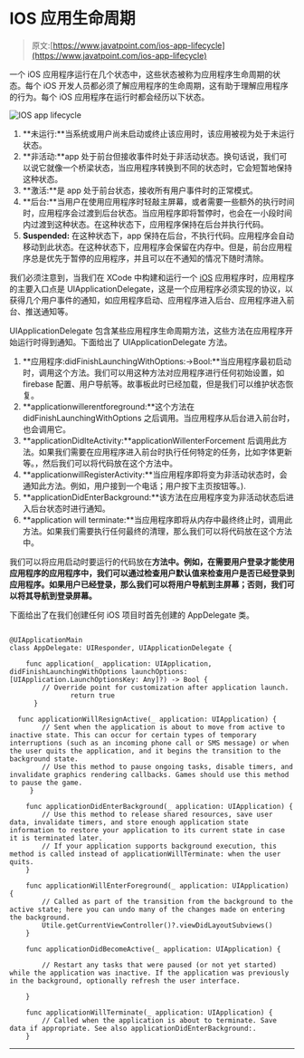 # IOS 应用生命周期

> 原文:[https://www.javatpoint.com/ios-app-lifecycle](https://www.javatpoint.com/ios-app-lifecycle)

一个 iOS 应用程序运行在几个状态中，这些状态被称为应用程序生命周期的状态。每个 iOS 开发人员都必须了解应用程序的生命周期，这有助于理解应用程序的行为。每个 iOS 应用程序在运行时都会经历以下状态。

![IOS app lifecycle](../Images/087ec24df7c3ca73cec51aabf3b9ba96.png)

1.  **未运行:**当系统或用户尚未启动或终止该应用时，该应用被视为处于未运行状态。
2.  **非活动:**app 处于前台但接收事件时处于非活动状态。换句话说，我们可以说它就像一个桥梁状态，当应用程序转换到不同的状态时，它会短暂地保持这种状态。
3.  **激活:**是 app 处于前台状态，接收所有用户事件时的正常模式。
4.  **后台:**当用户在使用应用程序时轻敲主屏幕，或者需要一些额外的执行时间时，应用程序会过渡到后台状态。当应用程序即将暂停时，也会在一小段时间内过渡到这种状态。在这种状态下，应用程序保持在后台并执行代码。
5.  **Suspended:** 在这种状态下，app 保持在后台，不执行代码。应用程序会自动移动到此状态。在这种状态下，应用程序会保留在内存中。但是，前台应用程序总是优先于暂停的应用程序，并且可以在不通知的情况下随时清除。

我们必须注意到，当我们在 XCode 中构建和运行一个 [iOS](https://www.javatpoint.com/ios-development-using-swift) 应用程序时，应用程序的主要入口点是 UIApplicationDelegate，这是一个应用程序必须实现的协议，以获得几个用户事件的通知，如应用程序启动、应用程序进入后台、应用程序进入前台、推送通知等。

UIApplicationDelegate 包含某些应用程序生命周期方法，这些方法在应用程序开始运行时得到通知。下面给出了 UIApplicationDelegate 方法。

1.  **应用程序:didFinishLaunchingWithOptions:->Bool:**当应用程序最初启动时，调用这个方法。我们可以用这种方法对应用程序进行任何初始设置，如 firebase 配置、用户导航等。故事板此时已经加载，但是我们可以维护状态恢复。
2.  **applicationwillerentforeground:**这个方法在 didFinishLaunchingWithOptions 之后调用。当应用程序从后台进入前台时，也会调用它。
3.  **applicationDidIteActivity:**applicationWillenterForcement 后调用此方法。如果我们需要在应用程序进入前台时执行任何特定的任务，比如字体更新等。，然后我们可以将代码放在这个方法中。
4.  **applicationwillRegisterActivity:**当应用程序即将变为非活动状态时，会通知此方法。例如，用户接到一个电话；用户按下主页按钮等。).
5.  **applicationDidEnterBackground:**该方法在应用程序变为非活动状态后进入后台状态时进行通知。
6.  **application will terminate:**当应用程序即将从内存中最终终止时，调用此方法。如果我们需要执行任何最终的清理，那么我们可以将代码放在这个方法中。

我们可以将应用启动时要运行的代码放在**方法中。例如，在需要用户登录才能使用应用程序的应用程序中，我们可以通过检查用户默认值来检查用户是否已经登录到应用程序。如果用户已经登录，那么我们可以将用户导航到主屏幕；否则，我们可以将其导航到登录屏幕。**

下面给出了在我们创建任何 iOS 项目时首先创建的 AppDelegate 类。

```

@UIApplicationMain
class AppDelegate: UIResponder, UIApplicationDelegate {

    func application(_ application: UIApplication, didFinishLaunchingWithOptions launchOptions: [UIApplication.LaunchOptionsKey: Any]?) -> Bool {
        // Override point for customization after application launch.
               return true     
      }

  func applicationWillResignActive(_ application: UIApplication) {
        // Sent when the application is about to move from active to inactive state. This can occur for certain types of temporary interruptions (such as an incoming phone call or SMS message) or when the user quits the application, and it begins the transition to the background state.
        // Use this method to pause ongoing tasks, disable timers, and invalidate graphics rendering callbacks. Games should use this method to pause the game.
     }

    func applicationDidEnterBackground(_ application: UIApplication) {
        // Use this method to release shared resources, save user data, invalidate timers, and store enough application state information to restore your application to its current state in case it is terminated later.
        // If your application supports background execution, this method is called instead of applicationWillTerminate: when the user quits.
    }

    func applicationWillEnterForeground(_ application: UIApplication) {
        // Called as part of the transition from the background to the active state; here you can undo many of the changes made on entering the background.
        Utile.getCurrentViewController()?.viewDidLayoutSubviews()
    }

    func applicationDidBecomeActive(_ application: UIApplication) {

        // Restart any tasks that were paused (or not yet started) while the application was inactive. If the application was previously in the background, optionally refresh the user interface.

    }

    func applicationWillTerminate(_ application: UIApplication) {
        // Called when the application is about to terminate. Save data if appropriate. See also applicationDidEnterBackground:.
    }

```

* * *
